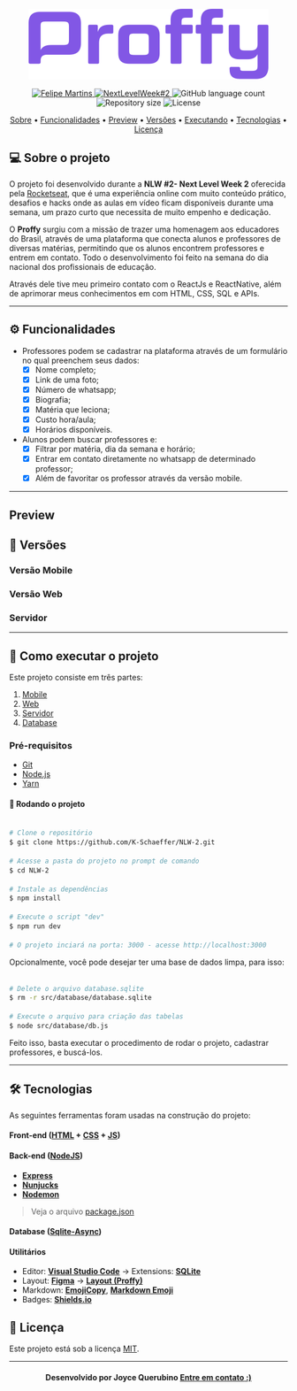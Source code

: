 
<!--Banner e logo-->

<p align="center">
   <img src="/github/logo.png" alt="Proffy" />
</p>

<!-- Badges -->
<p align="center">
   <a href="https://www.linkedin.com/in/joyce-querubino/">
      <img alt="Felipe Martins" src="https://img.shields.io/badge/-Joyce Querubino-8257E5?style=flat&logo=Linkedin&logoColor=white" />
   </a>

  <a href="https://nextlevelweek.com/episodios/discovery/1/edicao/2">
    <img alt="NextLevelWeek#2" src="https://img.shields.io/badge/Next Level Week%20-2.0-%237519C1">
  </a>

  <img alt="GitHub language count" src="https://img.shields.io/github/languages/count/K-Schaeffer/NLW-2?color=774DD6">

  <img alt="Repository size" src="https://img.shields.io/github/repo-size/K-Schaeffer/NLW-2?color=774DD6">
  
  <img alt="License" src="https://img.shields.io/badge/license-MIT-8257E5">
</p>

<!-- Indice-->
<p align="center">
 <a href="#-sobre-o-projeto">Sobre</a> •
 <a href="#-funcionalidades">Funcionalidades</a> • 
 <a href="#-preview">Preview</a> • 
 <a href="#-Versões">Versões</a> •  
 <a href="#-como-executar-o-projeto">Executando</a> • 
 <a href="#-tecnologias">Tecnologias</a> • 
 <a href="#-licença">Licença</a>
</p>

<!--Sobre o projeto-->
## 💻 Sobre o projeto

O projeto foi desenvolvido durante a **NLW #2- Next Level Week 2** oferecida pela [Rocketseat](https://nextlevelweek.com/episodios/discovery/1/edicao/2), que é uma experiência online com muito conteúdo prático, desafios e hacks onde as aulas em vídeo ficam  disponíveis durante uma semana, um prazo curto que necessita de muito empenho e dedicação.

O <strong>Proffy</strong> surgiu com a missão de trazer uma homenagem aos educadores do Brasil, através de uma plataforma que conecta alunos e professores de diversas matérias, permitindo que os alunos encontrem professores e entrem em contato. Todo o desenvolvimento foi feito na semana do dia nacional dos profissionais de educação. 

Através dele tive meu primeiro contato com o ReactJs e ReactNative, além de aprimorar meus conhecimentos em com HTML, CSS, SQL e APIs.

---

<!--Funcionalidades do projeto-->
## ⚙️ Funcionalidades

- Professores podem se cadastrar na plataforma através de um formulário no qual preenchem seus dados:
  - [x] Nome completo;
  - [x] Link de uma foto;
  - [x] Número de whatsapp;
  - [x] Biografia;
  - [x] Matéria que leciona;
  - [x] Custo hora/aula;
  - [x] Horários disponíveis.

- Alunos podem buscar professores e:
  - [x] Filtrar por matéria, dia da semana e horário;
  - [x] Entrar em contato diretamente no whatsapp de determinado professor;
  - [x] Além de favoritar os professor através da versão mobile.
  
---

## Preview


<!--Layout session-->
## 🎨 Versões

### Versão Mobile


### Versão Web


### Servidor

---

<!--Running session-->
## 🚀 Como executar o projeto

Este projeto consiste em três partes:
1. [Mobile](/mobile)
2. [Web](/src/pages) 
3. [Servidor](/server/src)  
4. [Database](/src/database) 

<!--💡Obs-->

### Pré-requisitos

* [Git](https://git-scm.com)
* [Node.js](https://nodejs.org/en/)
* [Yarn](https://classic.yarnpkg.com/pt-BR/docs/install/#windows-stable)

#### 🎲 Rodando o projeto

```bash

# Clone o repositório
$ git clone https://github.com/K-Schaeffer/NLW-2.git

# Acesse a pasta do projeto no prompt de comando
$ cd NLW-2

# Instale as dependências
$ npm install

# Execute o script "dev"
$ npm run dev

# O projeto inciará na porta: 3000 - acesse http://localhost:3000 

```

Opcionalmente, você pode desejar ter uma base de dados limpa, para isso:

```bash

# Delete o arquivo database.sqlite
$ rm -r src/database/database.sqlite

# Execute o arquivo para criação das tabelas
$ node src/database/db.js

```

Feito isso, basta executar o procedimento de rodar o projeto, cadastrar professores, e buscá-los. 

---

<!--Tecnologies session-->
## 🛠 Tecnologias

As seguintes ferramentas foram usadas na construção do projeto:

#### **Front-end**  ([HTML](https://developer.mozilla.org/pt-BR/docs/Web/HTML)  +  [CSS](https://developer.mozilla.org/pt-BR/docs/Web/CSS) + [JS](https://developer.mozilla.org/pt-BR/docs/Web/JavaScript))

#### **Back-end**  ([NodeJS](https://nodejs.org/en/))

-   **[Express](https://expressjs.com/)**
-   **[Nunjucks](https://mozilla.github.io/nunjucks/)**
-   **[Nodemon](https://nodemon.io)**

> Veja o arquivo [package.json](./package.json)

#### **Database**  ([Sqlite-Async](https://www.npmjs.com/package/sqlite-async))

#### **Utilitários**

-   Editor:  **[Visual Studio Code](https://code.visualstudio.com/)**  → Extensions:  **[SQLite](https://marketplace.visualstudio.com/items?itemName=alexcvzz.vscode-sqlite)**
-   Layout:  **[Figma](https://www.figma.com/)**  →  **[Layout (Proffy)](https://www.figma.com/file/GHGS126t7WYjnPZdRKChJF/Proffy-Web)**
-   Markdown:  **[EmojiCopy](https://www.emojicopy.com)**,  **[Markdown Emoji](https://gist.github.com/rxaviers/7360908)**
-   Badges:  **[Shields.io](https://shields.io)**


<!--License session-->
## 📝 Licença

Este projeto está sob a licença [MIT](./LICENSE).

---

<!--Bottom session-->
<h4 align=center>Desenvolvido por Joyce Querubino <a href="https://www.linkedin.com/in/joyce-querubino/"> <strong>Entre em contato</strong> :)</a></a></h4>
